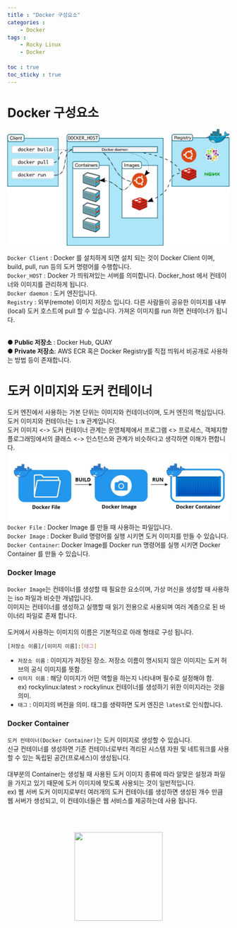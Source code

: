 ```yaml
---
title : "Docker 구성요소"
categories :
    - Docker
tags :
    - Rocky Linux
    - Docker

toc : true
toc_sticky : true
---
```


# Docker 구성요소
<img src="https://github.com/hyundo0630/hyundo0630.github.io/blob/main/images/Docker%20%EA%B4%80%EB%A0%A8/Docker%20%EA%B5%AC%EC%84%B1%20%EC%9A%94%EC%86%8C.jpg?raw=true">

`Docker Client` : Docker 를 설치하게 되면 설치 되는 것이 Docker Client 이며, build, pull, run 등의 도커 명령어를 수행합니다.<br>
`Docker_HOST` : Docker 가 띄워져있는 서버를 의미합니다. Docker_host 에서 컨테이너와 이미지를 관리하게 됩니다.<br>
`Docker daemon` : 도커 엔진입니다.<br>
`Registry` : 외부(remote) 이미지 저장소 입니다. 다른 사람들이 공유한 이미지를 내부(local) 도커 호스트에 pull 할 수 있습니다. 가져온 이미지를 run 하면 컨테이너가 됩니다.<br>
<br>

**● Public 저장소** : Docker Hub, QUAY<br>
**● Private 저장소**: AWS ECR 혹은 Docker Registry를 직접 띄워서 비공개로 사용하는 방법 등이 존재합니다.

# 도커 이미지와 도커 컨테이너

도커 엔진에서 사용하는 가본 단위는 이미지와 컨테이너이며, 도커 엔진의 핵심입니다.
<br>
도커 이미지와 컨테이너는 `1:N` 관계입니다.
<br>
도커 이미지 <-> 도커 컨테이너 관계는 운영체제에서 프로그램 <> 프로세스, 객체지향 플로그래밍에서의 클래스 <-> 인스턴스와 관계가 비슷하다고 생각하면 이해가 편합니다.
<br>
<img src="https://github.com/hyundo0630/hyundo0630.github.io/blob/main/images/Docker%20%EA%B4%80%EB%A0%A8/%EB%8F%84%EC%BB%A4%20%EC%9D%B4%EB%AF%B8%EC%A7%80%20%EC%99%80%EC%BB%A8%ED%85%8C%EC%9D%B4%EB%84%88.png?raw=true">
<br>
`Docker File` : Docker Image 를 만들 때 사용하는 파일입니다.<br>
`Docker Image` : Docker Build 명령어를 실행 시키면 도커 이미지를 만들 수 있습니다.<br>
`Docker Container`: Docker Image를 Docker run 명령어를 실행 시키면 Docker Container 를 만들 수 있습니다.

### Docker Image
`Docker Image`는 컨테이너를 생성할 때 필요한 요소이며, 가상 머신을 생성할 때 사용하는 iso 파일과 비슷한 개념입니다.<br>
이미지는 컨테이너를 생성하고 실행할 때 읽기 전용으로 사용되며 여러 계층으로 된 바이너리 파일로 존재 합니다.<br>
<br>
도커에서 사용하는 이미지의 이름은 기본적으로 아래 형태로 구성 됩니다.

```bash
[저장소 이름]/[이미지 이름]:[태그]
```
- `저장소 이름` : 이미지가 저장된 장소. 저장소 이름이 명시되지 않은 이미지는 도커 허브의 공식 이미지를 뜻함.<br>
- `이미지 이름` : 해당 이미지가 어떤 역할을 하는지 나타내며 필수로 설정해야 함.<br> 
ex) rockylinux:latest > rockylinux 컨테이너를 생성하기 위한 이미지라는 것을 의미.<br>
- `태그` : 이미지의 버전을 의미. 태그를 생략하면 도커 엔진은 `latest`로 인식합니다.

### Docker Container
`도커 컨테이너(Docker Container)`는 도커 이미지로 생성할 수 있습니다.<br>신규 컨테이너를 생성하면 기존 컨테이너로부터 격리된 시스템 자원 및 네트워크를 사용할 수 있는 독립된 공간(프로세스)이 생성됩니다.
<br>
<br>
대부분의 Container는 생성될 때 사용된 도커 이미지 종류에 따라 알맞은 설정과 파일을 가지고 있기 때문에 도커 이미지에 맞도록 사용되는 것이 일반적입니다.<br>
ex) 웹 서버 도커 이미지로부터 여러개의 도커 컨테이너를 생성하면 생성된 개수 만큼 웹 서버가 생성되고, 이 컨테이너들은 웹 서비스를 제공하는데 사용 됩니다.





<br><br>
<div style="text-align:center;">
<img src="https://github.com/hyundo0630/hyundo0630.github.io/blob/main/images/%EA%B0%90%EC%82%AC%ED%95%A9%EB%8B%88%EB%8B%A4.gif?raw=true" width="200" height="200">
</div>